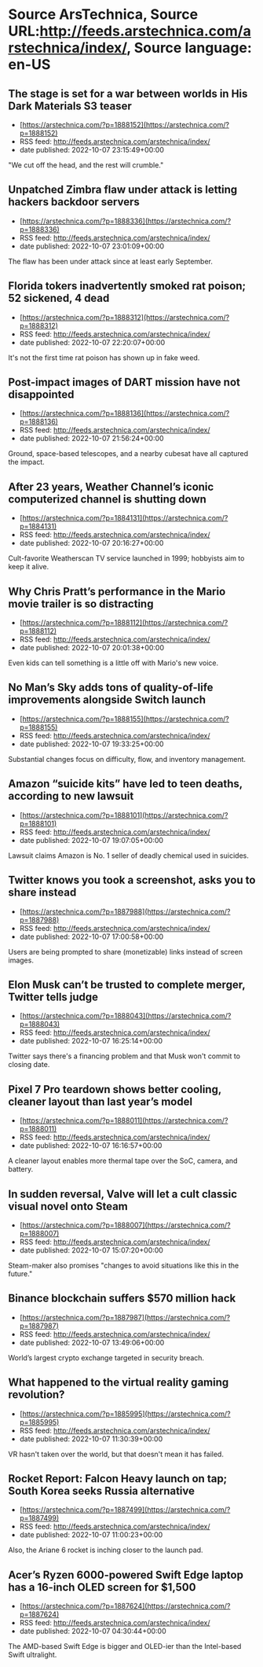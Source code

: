 # Source ArsTechnica, Source URL:http://feeds.arstechnica.com/arstechnica/index/, Source language: en-US

## The stage is set for a war between worlds in His Dark Materials S3 teaser
 - [https://arstechnica.com/?p=1888152](https://arstechnica.com/?p=1888152)
 - RSS feed: http://feeds.arstechnica.com/arstechnica/index/
 - date published: 2022-10-07 23:15:49+00:00

"We cut off the head, and the rest will crumble."

## Unpatched Zimbra flaw under attack is letting hackers backdoor servers
 - [https://arstechnica.com/?p=1888336](https://arstechnica.com/?p=1888336)
 - RSS feed: http://feeds.arstechnica.com/arstechnica/index/
 - date published: 2022-10-07 23:01:09+00:00

The flaw has been under attack since at least early September.

## Florida tokers inadvertently smoked rat poison; 52 sickened, 4 dead
 - [https://arstechnica.com/?p=1888312](https://arstechnica.com/?p=1888312)
 - RSS feed: http://feeds.arstechnica.com/arstechnica/index/
 - date published: 2022-10-07 22:20:07+00:00

It's not the first time rat poison has shown up in fake weed.

## Post-impact images of DART mission have not disappointed
 - [https://arstechnica.com/?p=1888136](https://arstechnica.com/?p=1888136)
 - RSS feed: http://feeds.arstechnica.com/arstechnica/index/
 - date published: 2022-10-07 21:56:24+00:00

Ground, space-based telescopes, and a nearby cubesat have all captured the impact.

## After 23 years, Weather Channel’s iconic computerized channel is shutting down
 - [https://arstechnica.com/?p=1884131](https://arstechnica.com/?p=1884131)
 - RSS feed: http://feeds.arstechnica.com/arstechnica/index/
 - date published: 2022-10-07 20:16:27+00:00

Cult-favorite Weatherscan TV service launched in 1999; hobbyists aim to keep it alive.

## Why Chris Pratt’s performance in the Mario movie trailer is so distracting
 - [https://arstechnica.com/?p=1888112](https://arstechnica.com/?p=1888112)
 - RSS feed: http://feeds.arstechnica.com/arstechnica/index/
 - date published: 2022-10-07 20:01:38+00:00

Even kids can tell something is a little off with Mario's new voice.

## No Man’s Sky adds tons of quality-of-life improvements alongside Switch launch
 - [https://arstechnica.com/?p=1888155](https://arstechnica.com/?p=1888155)
 - RSS feed: http://feeds.arstechnica.com/arstechnica/index/
 - date published: 2022-10-07 19:33:25+00:00

Substantial changes focus on difficulty, flow, and inventory management.

## Amazon “suicide kits” have led to teen deaths, according to new lawsuit
 - [https://arstechnica.com/?p=1888101](https://arstechnica.com/?p=1888101)
 - RSS feed: http://feeds.arstechnica.com/arstechnica/index/
 - date published: 2022-10-07 19:07:05+00:00

Lawsuit claims Amazon is No. 1 seller of deadly chemical used in suicides.

## Twitter knows you took a screenshot, asks you to share instead
 - [https://arstechnica.com/?p=1887988](https://arstechnica.com/?p=1887988)
 - RSS feed: http://feeds.arstechnica.com/arstechnica/index/
 - date published: 2022-10-07 17:00:58+00:00

Users are being prompted to share (monetizable) links instead of screen images.

## Elon Musk can’t be trusted to complete merger, Twitter tells judge
 - [https://arstechnica.com/?p=1888043](https://arstechnica.com/?p=1888043)
 - RSS feed: http://feeds.arstechnica.com/arstechnica/index/
 - date published: 2022-10-07 16:25:14+00:00

Twitter says there's a financing problem and that Musk won't commit to closing date.

## Pixel 7 Pro teardown shows better cooling, cleaner layout than last year’s model
 - [https://arstechnica.com/?p=1888011](https://arstechnica.com/?p=1888011)
 - RSS feed: http://feeds.arstechnica.com/arstechnica/index/
 - date published: 2022-10-07 16:16:57+00:00

A cleaner layout enables more thermal tape over the SoC, camera, and battery.

## In sudden reversal, Valve will let a cult classic visual novel onto Steam
 - [https://arstechnica.com/?p=1888007](https://arstechnica.com/?p=1888007)
 - RSS feed: http://feeds.arstechnica.com/arstechnica/index/
 - date published: 2022-10-07 15:07:20+00:00

Steam-maker also promises "changes to avoid situations like this in the future."

## Binance blockchain suffers $570 million hack
 - [https://arstechnica.com/?p=1887987](https://arstechnica.com/?p=1887987)
 - RSS feed: http://feeds.arstechnica.com/arstechnica/index/
 - date published: 2022-10-07 13:49:06+00:00

World’s largest crypto exchange targeted in security breach.

## What happened to the virtual reality gaming revolution?
 - [https://arstechnica.com/?p=1885995](https://arstechnica.com/?p=1885995)
 - RSS feed: http://feeds.arstechnica.com/arstechnica/index/
 - date published: 2022-10-07 11:30:39+00:00

VR hasn't taken over the world, but that doesn't mean it has failed.

## Rocket Report: Falcon Heavy launch on tap; South Korea seeks Russia alternative
 - [https://arstechnica.com/?p=1887499](https://arstechnica.com/?p=1887499)
 - RSS feed: http://feeds.arstechnica.com/arstechnica/index/
 - date published: 2022-10-07 11:00:23+00:00

Also, the Ariane 6 rocket is inching closer to the launch pad.

## Acer’s Ryzen 6000-powered Swift Edge laptop has a 16-inch OLED screen for $1,500
 - [https://arstechnica.com/?p=1887624](https://arstechnica.com/?p=1887624)
 - RSS feed: http://feeds.arstechnica.com/arstechnica/index/
 - date published: 2022-10-07 04:30:44+00:00

The AMD-based Swift Edge is bigger and OLED-ier than the Intel-based Swift ultralight.
